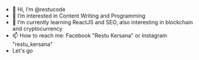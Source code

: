 - 👋 Hi, I’m @restucode
- 👀 I’m interested in Content Writing and Programming
- 🌱 I’m currently learning ReactJS and SEO, also interesting in blockchain and cryptocurrency
- 📫 How to reach me: Facebook "Restu Kersana" or Instagram "restu_kersana"
- Let's go

<!---
restucode/restucode is a ✨ special ✨ repository because its `README.md` (this file) appears on your GitHub profile.
You can click the Preview link to take a look at your changes.
--->
